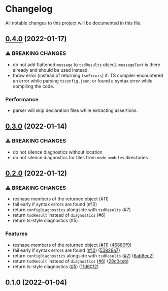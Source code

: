 # Changelog

All notable changes to this project will be documented in this file.

## [0.4.0](https://github.com/mrazauskas/tsd-lite/compare/v0.3.0...v0.4.0) (2022-01-17)

### ⚠ BREAKING CHANGES

- do not add flattened `message` to `tsdResults` object. `messageText` is there already and should be used instead.
- throw error (instead of returning `tsdErrors`) if: TS compiler encountered an error while parsing `tsconfig.json`; or found a syntax error while compiling the code.

### Performance

- parser will skip declaration files while extracting assertions.

## [0.3.0](https://github.com/mrazauskas/tsd-lite/compare/v0.2.0...v0.3.0) (2022-01-14)

### ⚠ BREAKING CHANGES

- do not silence diagnostics without location
- do not silence diagnostics for files from `node_modules` directories

## [0.2.0](https://github.com/mrazauskas/tsd-lite/compare/v0.1.0...v0.2.0) (2022-01-12)

### ⚠ BREAKING CHANGES

- reshape members of the returned object (#11)
- fail early if syntax errors are found (#10)
- return `configDiagnostics` alongside with `tsdResults` (#7)
- return `tsdResult` instead of `diagnostics` (#6)
- return ts-style diagnostics (#5)

### Features

- reshape members of the returned object ([#11](https://github.com/mrazauskas/tsd-lite/issues/11)) ([46880f9](https://github.com/mrazauskas/tsd-lite/commit/46880f9bbf2c451b735284332fd32cd0cfe666e3))
- fail early if syntax errors are found ([#10](https://github.com/mrazauskas/tsd-lite/issues/10)) ([53928a7](https://github.com/mrazauskas/tsd-lite/commit/53928a77caa776258864761b1c6cc43b601cf5ae))
- return `configDiagnostics` alongside with `tsdResults` ([#7](https://github.com/mrazauskas/tsd-lite/issues/7)) ([6ab9ec2](https://github.com/mrazauskas/tsd-lite/commit/6ab9ec232e3636450168eb5b9a88c0224b5e3d94))
- return `tsdResult` instead of `diagnostics` ([#6](https://github.com/mrazauskas/tsd-lite/issues/6)) ([28c0ceb](https://github.com/mrazauskas/tsd-lite/commit/28c0ceb85c5b5399e0f24e2c58e494d932081abd))
- return ts-style diagnostics ([#5](https://github.com/mrazauskas/tsd-lite/issues/5)) ([11d60f2](https://github.com/mrazauskas/tsd-lite/commit/11d60f23e829e1cea542eb4660965c22396fbf60))

## 0.1.0 (2022-01-04)
